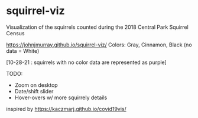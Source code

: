 # squirrel-viz
Visualization of the squirrels counted during the 2018 Central Park Squirrel Census

https://johnjmurray.github.io/squirrel-viz/
Colors: Gray, Cinnamon, Black (no data = White)

[10-28-21 : squirrels with no color data are represented as purple]

TODO:
- Zoom on desktop
- Date/shift slider
- Hover-overs w/ more squirrely details


inspired by https://kaczmarj.github.io/covid19vis/
